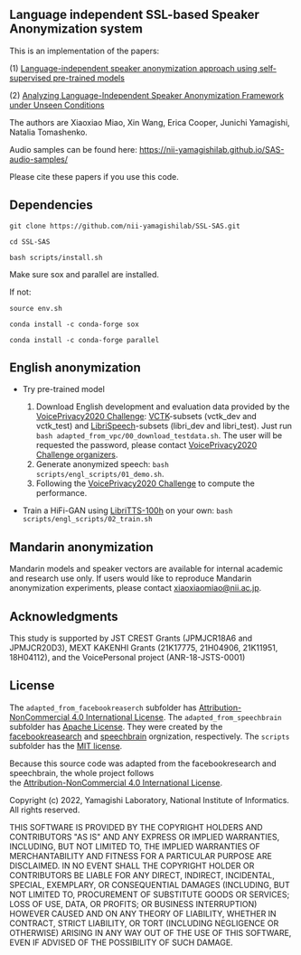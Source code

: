 

## Language independent SSL-based Speaker Anonymization system
This is an implementation of the papers:

(1) [Language-independent speaker anonymization approach using self-supervised pre-trained models](https://arxiv.org/abs/2202.13097) 

(2) [Analyzing Language-Independent Speaker Anonymization Framework under Unseen Conditions](https://arxiv.org/abs/2203.14834) 

The authors are Xiaoxiao Miao, Xin Wang, Erica Cooper, Junichi Yamagishi, Natalia Tomashenko.




Audio samples can be found here:  https://nii-yamagishilab.github.io/SAS-audio-samples/

Please cite these papers if you use this code.

## Dependencies
`git clone https://github.com/nii-yamagishilab/SSL-SAS.git`

`cd SSL-SAS`

`bash scripts/install.sh`

Make sure sox and parallel are installed. 

If not: 

`source env.sh`

`conda install -c conda-forge sox`

`conda install -c conda-forge parallel`

## 





## English anonymization

- Try pre-trained model

     1. Download English development and evaluation data provided by the [VoicePrivacy2020 Challenge](https://github.com/Voice-Privacy-Challenge/Voice-Privacy-Challenge-2020): [VCTK](https://datashare.ed.ac.uk/handle/10283/3443)-subsets (vctk_dev and vctk_test) and [LibriSpeech](http://www.openslr.org/12/)-subsets (libri_dev and libri_test). Just run `bash adapted_from_vpc/00_download_testdata.sh`. The user will be requested the password, please contact [VoicePrivacy2020 Challenge organizers](https://github.com/Voice-Privacy-Challenge/Voice-Privacy-Challenge-2020).
     2. Generate anonymized speech: `bash scripts/engl_scripts/01_demo.sh`.
     3. Following the [VoicePrivacy2020 Challenge](https://github.com/Voice-Privacy-Challenge/Voice-Privacy-Challenge-2020) to compute the performance.
 
- Train a HiFi-GAN using [LibriTTS-100h](https://www.openslr.org/60/) on your own: `bash scripts/engl_scripts/02_train.sh`

## Mandarin anonymization
Mandarin models and speaker vectors are available for internal academic and research use only. If users would like to reproduce Mandarin anonymization experiments, please contact xiaoxiaomiao@nii.ac.jp. 

## Acknowledgments
This study is supported by JST CREST Grants (JPMJCR18A6 and JPMJCR20D3), MEXT KAKENHI Grants (21K17775, 21H04906, 21K11951, 18H04112), and the VoicePersonal project (ANR-18-JSTS-0001)

## License

The `adapted_from_facebookreaserch` subfolder has [Attribution-NonCommercial 4.0 International License](https://github.com/nii-yamagishilab/SSL-SAS/blob/main/adapted_from_facebookresearch/LICENSE). The `adapted_from_speechbrain` subfolder has [Apache License](https://github.com/nii-yamagishilab/SSL-SAS/blob/main/adapted_from_speechbrain/LICENSE). They were created by the [facebookreasearch](https://github.com/facebookresearch/speech-resynthesis/blob/main) and [speechbrain](https://github.com/speechbrain/speechbrain) orgnization, respectively. The `scripts` subfolder has the [MIT license](https://github.com/nii-yamagishilab/SSL-SAS/blob/main/scripts/LICENSE).

Because this source code was adapted from the facebookresearch and speechbrain, the whole project follows  
the [Attribution-NonCommercial 4.0 International License](https://github.com/nii-yamagishilab/SSL-SAS/blob/main/adapted_from_facebookresearch/LICENSE).

Copyright (c) 2022, Yamagishi Laboratory, National Institute of Informatics.
All rights reserved.

THIS SOFTWARE IS PROVIDED BY THE COPYRIGHT HOLDERS AND CONTRIBUTORS "AS IS" AND ANY EXPRESS OR IMPLIED WARRANTIES, INCLUDING, BUT NOT LIMITED TO, THE IMPLIED WARRANTIES OF MERCHANTABILITY AND FITNESS FOR A PARTICULAR PURPOSE ARE DISCLAIMED. IN NO EVENT SHALL THE COPYRIGHT HOLDER OR CONTRIBUTORS BE LIABLE FOR ANY DIRECT, INDIRECT, INCIDENTAL, SPECIAL, EXEMPLARY, OR CONSEQUENTIAL DAMAGES (INCLUDING, BUT NOT LIMITED TO, PROCUREMENT OF SUBSTITUTE GOODS OR SERVICES; LOSS OF USE, DATA, OR PROFITS; OR BUSINESS INTERRUPTION) HOWEVER CAUSED AND ON ANY THEORY OF LIABILITY, WHETHER IN CONTRACT, STRICT LIABILITY, OR TORT (INCLUDING NEGLIGENCE OR OTHERWISE) ARISING IN ANY WAY OUT OF THE USE OF THIS SOFTWARE, EVEN IF ADVISED OF THE POSSIBILITY OF SUCH DAMAGE.




